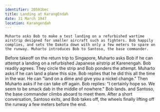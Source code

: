 ```yaml
---
identifier: 20501bec
title: Landing at KarangEndah
date: 31 March 1947 
location: Karangendah
---
```


``` {.treatment}
Muharto asks Bob to make a test landing on a refurbished wartime airstrip designed for smaller aircraft such as fighters. Bob happily complies, and sets the Dakota down with only a few meters to spare on the runway. Muharto introduces Bob to Santoso, the base commander.
```

Before takeoff on the return trip to Singapore, Muharto asks Bob if he
can attempt a landing on a refurbished Japanese airstrip at Karenengah.
Bob readily agrees. They circle the strip and Bob ponders the attempt.
Muharto asks if he can land a plane this size. Bob replies that he did
this all the time in the war. He can "land on a dime and give you a
nickel change." Then Muharto asks if he can take off again. Bob replies:
"I certainly hope so. We seem to be smack dab in the middle of nowhere."
Bob lands. and Santoso, the base commander climbs aboard to meet them.
After a short conversation, Santoso exits, and Bob takes off, the wheels
finally lifting off the runway a few meters before the end.
